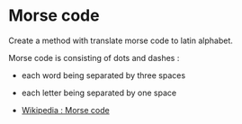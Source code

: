 # Morse code

Create a method with translate morse code to latin alphabet.

Morse code is consisting of dots and dashes :

* each word being separated by three spaces
* each letter being separated by one space

* [Wikipedia : Morse code](https://en.wikipedia.org/wiki/Morse_code)